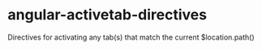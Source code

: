 angular-activetab-directives
============================

Directives for activating any tab(s) that match the current $location.path()
